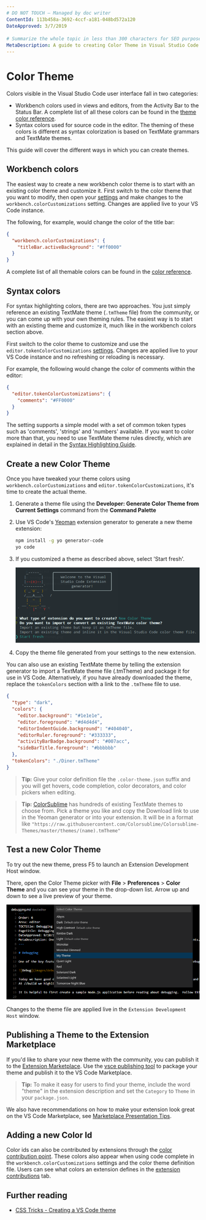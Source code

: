 ```yaml
---
# DO NOT TOUCH — Managed by doc writer
ContentId: 113b458a-3692-4ccf-a181-048bd572a120
DateApproved: 3/7/2019

# Summarize the whole topic in less than 300 characters for SEO purpose
MetaDescription: A guide to creating Color Theme in Visual Studio Code
---
```


# Color Theme

Colors visible in the Visual Studio Code user interface fall in two categories:

- Workbench colors used in views and editors, from the Activity Bar to the Status Bar. A complete list of all these colors can be found in the [theme color reference](/api/references/theme-color).
- Syntax colors used for source code in the editor. The theming of these colors is different as syntax colorization is based on TextMate grammars and TextMate themes.

This guide will cover the different ways in which you can create themes.

## Workbench colors

The easiest way to create a new workbench color theme is to start with an existing color theme and customize it. First switch to the color theme that you want to modify, then open your [settings](/docs/getstarted/settings) and make changes to the `workbench.colorCustomizations` setting. Changes are applied live to your VS Code instance.

The following, for example, would change the color of the title bar:

```json
{
  "workbench.colorCustomizations": {
    "titleBar.activeBackground": "#ff0000"
  }
}
```

A complete list of all themable colors can be found in the [color reference](/api/references/theme-color).

## Syntax colors

For syntax highlighting colors, there are two approaches. You just simply reference an existing TextMate theme (`.tmTheme` file) from the community, or you can come up with your own theming rules. The easiest way is to start with an existing theme and customize it, much like in the workbench colors section above.

First switch to the color theme to customize and use the `editor.tokenColorCustomizations` [settings](/docs/getstarted/settings). Changes are applied live to your VS Code instance and no refreshing or reloading is necessary.

For example, the following would change the color of comments within the editor:

```json
{
  "editor.tokenColorCustomizations": {
    "comments": "#FF0000"
  }
}
```

The setting supports a simple model with a set of common token types such as 'comments', 'strings' and 'numbers' available. If you want to color more than that, you need to use TextMate theme rules directly, which are explained in detail in the [Syntax Highlighting Guide](/api/language-extensions/syntax-highlight-guide).

## Create a new Color Theme

Once you have tweaked your theme colors using `workbench.colorCustomizations` and `editor.tokenColorCustomizations`, it's time to create the actual theme.

1. Generate a theme file using the **Developer: Generate Color Theme from Current Settings** command from the **Command Palette**
2. Use VS Code's [Yeoman](http://yeoman.io) extension generator to generate a new theme extension:

   ```bash
   npm install -g yo generator-code
   yo code
   ```

3. If you customized a theme as described above, select 'Start fresh'.

   ![yo code theme](./images/color-theme/yocode-colortheme.png)

4. Copy the theme file generated from your settings to the new extension.

You can also use an existing TextMate theme by telling the extension generator to import a TextMate theme file (.tmTheme) and package it for use in VS Code. Alternatively, if you have already downloaded the theme, replace the `tokenColors` section with a link to the `.tmTheme` file to use.

```json
{
  "type": "dark",
  "colors": {
    "editor.background": "#1e1e1e",
    "editor.foreground": "#d4d4d4",
    "editorIndentGuide.background": "#404040",
    "editorRuler.foreground": "#333333",
    "activityBarBadge.background": "#007acc",
    "sideBarTitle.foreground": "#bbbbbb"
  },
  "tokenColors": "./Diner.tmTheme"
}
```

> **Tip:** Give your color definition file the `.color-theme.json` suffix and you will get hovers, code completion, color decorators, and color pickers when editing.

> **Tip:** [ColorSublime](https://colorsublime.github.io) has hundreds of existing TextMate themes to choose from. Pick a theme you like and copy the Download link to use in the Yeoman generator or into your extension. It will be in a format like `"https://raw.githubusercontent.com/Colorsublime/Colorsublime-Themes/master/themes/(name).tmTheme"`

## Test a new Color Theme

To try out the new theme, press F5 to launch an Extension Development Host window.

There, open the Color Theme picker with **File** > **Preferences** > **Color Theme** and you can see your theme in the drop-down list. Arrow up and down to see a live preview of your theme.

![select my theme](images/color-theme/mytheme.png)

Changes to the theme file are applied live in the `Extension Development Host` window.

## Publishing a Theme to the Extension Marketplace

If you'd like to share your new theme with the community, you can publish it to the [Extension Marketplace](/docs/editor/extension-gallery). Use the [vsce publishing tool](/api/working-with-extensions/publishing-extension) to package your theme and publish it to the VS Code Marketplace.

> **Tip:** To make it easy for users to find your theme, include the word "theme" in the extension description and set the `Category` to `Theme` in your `package.json`.

We also have recommendations on how to make your extension look great on the VS Code Marketplace, see [Marketplace Presentation Tips](/api/references/extension-manifest#marketplace-presentation-tips).

## Adding a new Color Id

Color ids can also be contributed by extensions through the [color contribution point](/api/references/contribution-points#contributes.colors). These colors also appear when using code complete in the `workbench.colorCustomizations` settings and the color theme definition file. Users can see what colors an extension defines in the [extension contributions](/docs/editor/extension-gallery#_extension-details) tab.

## Further reading

- [CSS Tricks - Creating a VS Code theme](https://css-tricks.com/creating-a-vs-code-theme/)
